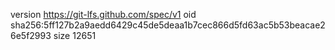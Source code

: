 version https://git-lfs.github.com/spec/v1
oid sha256:5ff127b2a9aedd6429c45de5deaa1b7cec866d5fd63ac5b53beacae26e5f2993
size 12651

